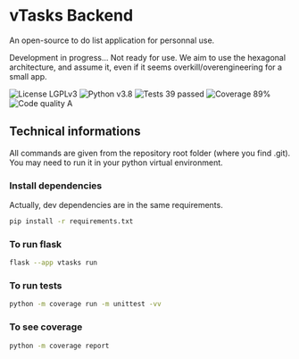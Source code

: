 # vTasks Backend
An open-source to do list application for personnal use.

Development in progress... Not ready for use. We aim to use the hexagonal architecture, and assume it, even if it seems overkill/overengineering for a small app.

![License LGPLv3](https://img.shields.io/badge/license-LGPLv3-blue "License LGPLv3")
![Python v3.8](https://img.shields.io/badge/python-v3.8-blue "Python v3.8")
![Tests 39 passed](https://img.shields.io/badge/tests-39%20passed-green "Tests 39 passed")
![Coverage 89%](https://img.shields.io/badge/coverage-89%25-green "Coverage 89%")
![Code quality A](https://img.shields.io/badge/code%20quality-A-green "Code quality A")

## Technical informations

All commands are given from the repository root folder (where you find .git).
You may need to run it in your python virtual environment.

### Install dependencies

Actually, dev dependencies are in the same requirements.

```bash
pip install -r requirements.txt
```

### To run flask
```bash
flask --app vtasks run
```

### To run tests
```bash
python -m coverage run -m unittest -vv
```

### To see coverage
```bash
python -m coverage report
```
